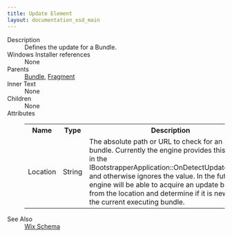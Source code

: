 ```yaml
---
title: Update Element
layout: documentation_xsd_main
---
```

<dl>
  <dt>Description</dt>
  <dd>Defines the update for a Bundle.</dd>
  <dt>Windows Installer references</dt>
  <dd>None</dd>
  <dt>Parents</dt>
  <dd>
    <a href="../bundle/">Bundle</a>, <a href="../fragment/">Fragment</a></dd>
  <dt>Inner Text</dt>
  <dd>None</dd>
  <dt>Children</dt>
  <dd>None</dd>
  <dt>Attributes</dt>
  <dd>
    <table cellspacing="0" cellpadding="0" class="schema">
      <tr>
        <th width="15%">Name</th>
        <th width="15%">Type</th>
        <th width="65%">Description</th>
        <th width="15%">Required</th>
      </tr>
      <tr>
        <td>Location</td>
        <td>String</td>
        <td>             The absolute path or URL to check for an update bundle. Currently the engine provides this value             in the IBootstrapperApplication::OnDetectUpdateBegin() and otherwise ignores the value. In the             future the engine will be able to acquire an update bundle from the location and determine if it             is newer than the current executing bundle.           </td>
        <td>Yes</td>
      </tr>
    </table>
  </dd>
  <dt>See Also</dt>
  <dd>
    <a href="../">Wix Schema</a>
  </dd>
</dl>
